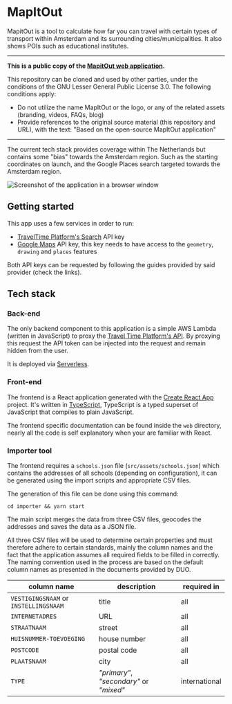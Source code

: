 # MapItOut

MapitOut is a tool to calculate how far you can travel with certain types of transport within Amsterdam and its
surrounding cities/municipalities. It also shows POIs such as educational institutes.

---

**This is a public copy of the [MapitOut web application](https://mapitout.iamsterdam.com).**

This repository can be cloned and used by other parties, under the conditions of the GNU Lesser General Public License
3.0. The following conditions apply:

- Do not utilize the name MapItOut or the logo, or any of the related assets (branding, videos, FAQs, blog)
- Provide references to the original source material (this repository and URL), with the text: "Based on the open-source
  MapItOut application"

---

The current tech stack provides coverage within The Netherlands but contains some "bias" towards the Amsterdam region.
Such as the starting coordinates on launch, and the Google Places search targeted towards the Amsterdam region.

![Screenshot of the application in a browser window](/docs/preview.png)

## Getting started

This app uses a few services in order to run:

- [TravelTime Platform's Search](https://www.traveltimeplatform.com/search) API key
- [Google Maps](https://developers.google.com/maps/documentation/javascript/get-api-key) API key, this key needs to have
  access to the `geometry`, `drawing` and `places` features

Both API keys can be requested by following the guides provided by said provider (check the links).

## Tech stack

### Back-end

The only backend component to this application is a simple AWS Lambda (written in JavaScript) to proxy
the [Travel Time Platform's API](https://www.traveltimeplatform.com/). By proxying this request the API token can be
injected into the request and remain hidden from the user.

It is deployed via [Serverless](https://serverless.com/).

### Front-end

The frontend is a React application generated with the [Create React App](https://github.com/facebook/create-react-app)
project. It's written in [TypeScript](https://www.typescriptlang.org/), TypeScript is a typed superset of JavaScript
that compiles to plain JavaScript.

The frontend specific documentation can be found inside the `web` directory, nearly all the code is self explanatory
when your are familiar with React.

### Importer tool

The frontend requires a `schools.json` file (`src/assets/schools.json`) which contains the addresses of all
schools (depending on configuration), it can be generated using the import scripts and appropriate CSV files.

The generation of this file can be done using this command:

```shell
cd importer && yarn start
```

The main script merges the data from three CSV files, geocodes the addresses and saves the data as a JSON file.

All three CSV files will be used to determine certain properties and must therefore adhere to certain standards, mainly
the column names and the fact that the application assumes all required fields to be filled in correctly. The naming
convention used in the process are based on the default column names as presented in the documents provided by DUO.

| column name                           | description                             | required in   |
| ------------------------------------- | --------------------------------------- | ------------- |
| `VESTIGINGSNAAM` or `INSTELLINGSNAAM` | title                                   | all           |
| `INTERNETADRES`                       | URL                                     | all           |
| `STRAATNAAM`                          | street                                  | all           |
| `HUISNUMMER-TOEVOEGING`               | house number                            | all           |
| `POSTCODE`                            | postal code                             | all           |
| `PLAATSNAAM`                          | city                                    | all           |
| `TYPE`                                | _"primary"_, _"secondary"_ or _"mixed"_ | international |
